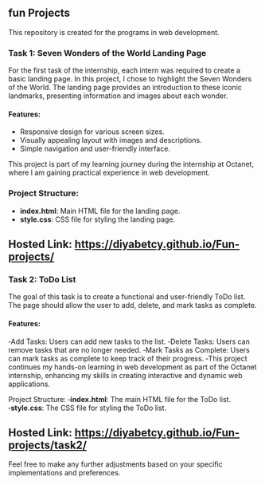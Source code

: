 ## fun Projects

This repository is created for the programs in web development.

### Task 1: Seven Wonders of the World Landing Page

For the first task of the internship, each intern was required to create a basic landing page. In this project, I chose to highlight the Seven Wonders of the World. The landing page provides an introduction to these iconic landmarks, presenting information and images about each wonder.

#### Features:
- Responsive design for various screen sizes.
- Visually appealing layout with images and descriptions.
- Simple navigation and user-friendly interface.

This project is part of my learning journey during the internship at Octanet, where I am gaining practical experience in web development.

### Project Structure:
- **index.html**: Main HTML file for the landing page.
- **style.css**: CSS file for styling the landing page.
## Hosted Link: https://diyabetcy.github.io/Fun-projects/
  
### Task 2: ToDo List
The goal of this task is to create a functional and user-friendly ToDo list. The page should allow the user to add, delete, and mark tasks as complete.

#### Features:
 ‐Add Tasks: Users can add new tasks to the list.
 ‐Delete Tasks: Users can remove tasks that are no longer needed.
 ‐Mark Tasks as Complete: Users can mark tasks as complete to keep track of their progress.
 ‐This project continues my hands-on learning in web development as part of the Octanet internship, enhancing my skills in creating interactive and dynamic web applications.

Project Structure:
 ‐**index.html**: The main HTML file for the ToDo list.
 ‐**style.css**: The CSS file for styling the ToDo list.
## Hosted Link: https://diyabetcy.github.io/Fun-projects/task2/

Feel free to make any further adjustments based on your specific implementations and preferences.
